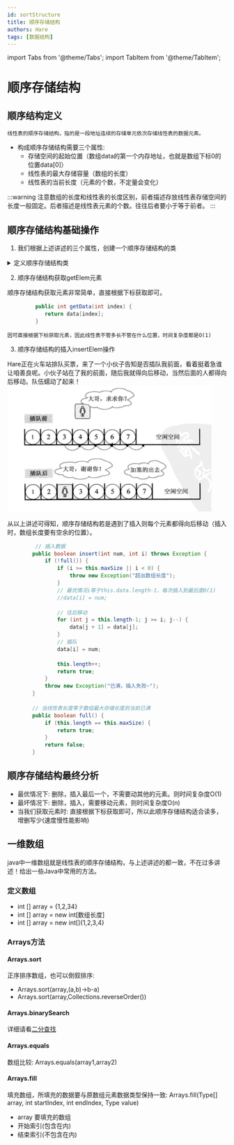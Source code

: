```yaml
---
id: sortStructure
title: 顺序存储结构
authors: Hare
tags: [数据结构]
---
```

import Tabs from '@theme/Tabs';
import TabItem from '@theme/TabItem';

# 顺序存储结构

## 顺序结构定义

~~~
线性表的顺序存储结构，指的是一段地址连续的存储单元依次存储线性表的数据元素。
~~~

* 构成顺序存储结构需要三个属性:
  * 存储空间的起始位置（数组data的第一个内存地址，也就是数组下标0的位置data[0]）
  * 线性表的最大存储容量（数组的长度）
  * 线性表的当前长度（元素的个数，不定量会变化）

:::warning
注意数组的长度和线性表的长度区别，前者描述存放线性表存储空间的长度一般固定。后者描述是线性表元素的个数。往往后者要小于等于前者。
:::

## 顺序存储结构基础操作

1. 我们根据上述讲述的三个属性，创建一个顺序存储结构的类
<details>
<summary>定义顺序存储结构类</summary>
&nbsp;&nbsp;  
~~~java

    static class LinearStructure {
        // 最大存储长度
        int maxSize;
        // 存储线性表的数组
        int[] data;
        // 线性表长度
        int length;

        // 初始化
        public LinearStructure(int number) {
            // 最大数组长度
            this.maxSize = number;
            // 初始化数组data
            this.data = new int[this.maxSize];
            // this.data[0] = 1;
            // this.data[1] = 2;
            // this.data[2] = 3;
            // this.data[3] = 4;
            // 线性表 初始化长度0
            this.length = 0;
        }
    }

    ~~~
</details>

2. 顺序存储结构获取getElem元素

顺序存储结构获取元素非常简单，直接根据下标获取即可。
~~~java
         public int getData(int index) {
            return data[index];
         }
~~~

~~~
因可直接根据下标获取元素，因此线性表不管多长不管在什么位置，时间复杂度都是O(1)
~~~

3. 顺序存储结构的插入insertElem操作

Hare正在火车站排队买票，来了一个小伙子告知是否插队我前面，看着挺着急谁让咱善良呢。小伙子站在了我的前面，随后我就得向后移动，当然后面的人都得向后移动。队伍蠕动了起来！
![插队演示](/img/dataStructures/顺序存储结构插队.png)

从以上讲述可得知，顺序存储结构若是遇到了插入则每个元素都得向后移动（插入时，数组长度要有空余的位置）。

~~~java
         // 插入数据
        public boolean insert(int num, int i) throws Exception {
            if (!full()) {
                if (i >= this.maxSize || i < 0) {
                    throw new Exception("超出数组长度");
                }
                // 最优情况i等于this.data.length-1，每次插入到最后面O(1)
                //data[i] = num;

                // 往后移动
                for (int j = this.length-1; j >= i; j--) {
                    data[j + 1] = data[j];
                }
                // 插队
                data[i] = num;

                this.length++;
                return true;
            }
            throw new Exception("已满，插入失败~");
        }

        // 当线性表长度等于数组最大存储长度则当前已满
        public boolean full() {
            if (this.length == this.maxSize) {
                return true;
            }
            return false;
        }
~~~

## 顺序存储结构最终分析
* 最优情况下: 删除，插入最后一个，不需要动其他的元素。则时间复杂度O(1)
* 最坏情况下: 删除，插入，需要移动元素，则时间复杂度O(n)
* 当我们获取元素时: 直接根据下标获取即可，所以此顺序存储结构适合读多，增删写少(速度慢性能影响)

## 一维数组
java中一维数组就是线性表的顺序存储结构，与上述讲述的都一致，不在过多讲述！给出一些Java中常用的方法。

### 定义数组

* int [] array = {1,2,34}
* int [] array = new int[数组长度]
* int [] array = new int[]{1,2,3,4}

### Arrays方法

#### Arrays.sort
正序排序数组，也可以倒叙排序: 
* Arrays.sort(array,(a,b)->b-a)
* Arrays.sort(array,Collections.reverseOrder())

#### Arrays.binarySearch
详细请看[二分查找](../../../../docs/DataStructuresAlgorithms/算法/Algorithms二分查找.md)

#### Arrays.equals
数组比较: Arrays.equals(array1,array2)

#### Arrays.fill
填充数组，所填充的数据要与原数组元素数据类型保持一致: Arrays.fill(Type[] array, int startIndex, int endIndex, Type value)
* array 要填充的数组
* 开始索引(包含在内)
* 结束索引(不包含在内)


